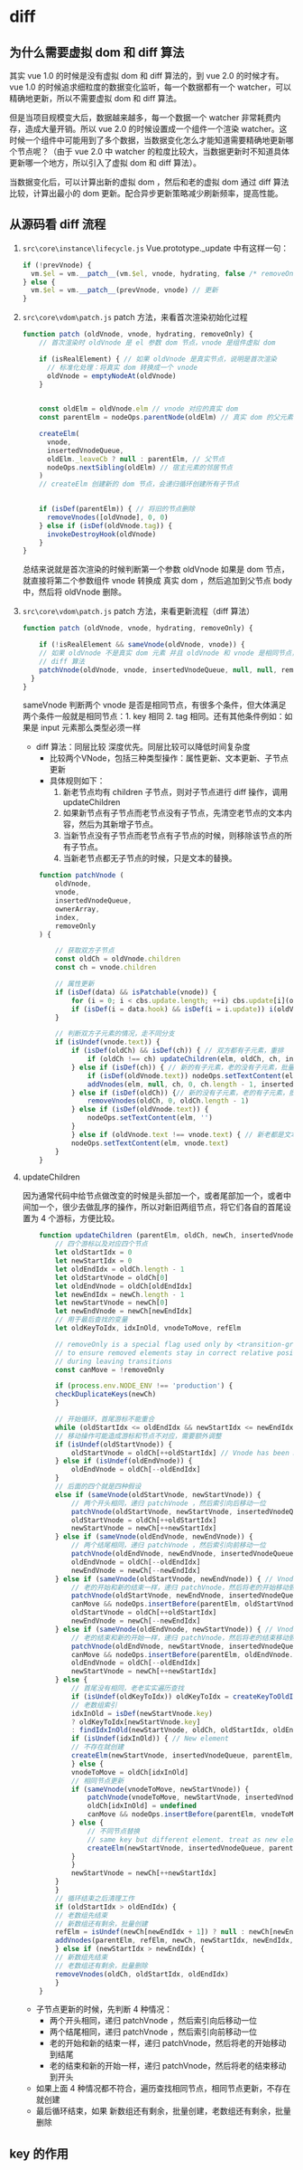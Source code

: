 # diff

## 为什么需要虚拟 dom 和 diff 算法

其实 vue 1.0 的时候是没有虚拟 dom 和 diff 算法的，到 vue 2.0 的时候才有。vue 1.0 的时候追求细粒度的数据变化监听，每一个数据都有一个 watcher，可以精确地更新，所以不需要虚拟 dom 和 diff 算法。

但是当项目规模变大后，数据越来越多，每一个数据一个 watcher 非常耗费内存，造成大量开销。所以 vue 2.0 的时候设置成一个组件一个渲染 watcher。这时候一个组件中可能用到了多个数据，当数据变化怎么才能知道需要精确地更新哪个节点呢？（由于 vue 2.0 中 watcher 的粒度比较大，当数据更新时不知道具体更新哪一个地方，所以引入了虚拟 dom 和 diff 算法）。

当数据变化后，可以计算出新的虚拟 dom ，然后和老的虚拟 dom 通过 diff 算法比较，计算出最小的 dom 更新。配合异步更新策略减少刷新频率，提高性能。

## 从源码看 diff 流程

1. `src\core\instance\lifecycle.js` Vue.prototype._update 中有这样一句：

    ```js
    if (!prevVnode) {
      vm.$el = vm.__patch__(vm.$el, vnode, hydrating, false /* removeOnly */) // 首次渲染
    } else {
      vm.$el = vm.__patch__(prevVnode, vnode) // 更新
    }
    ```

2. `src\core\vdom\patch.js` patch 方法，来看首次渲染初始化过程

    ```js
    function patch (oldVnode, vnode, hydrating, removeOnly) {
        // 首次渲染时 oldVnode 是 el 参数 dom 节点，vnode 是组件虚拟 dom

        if (isRealElement) { // 如果 oldVnode 是真实节点，说明是首次渲染
          // 标准化处理：将真实 dom 转换成一个 vnode
          oldVnode = emptyNodeAt(oldVnode)
        }

        
        const oldElm = oldVnode.elm // vnode 对应的真实 dom
        const parentElm = nodeOps.parentNode(oldElm) // 真实 dom 的父元素 初始化时就是 body 元素

        createElm(
          vnode,
          insertedVnodeQueue,
          oldElm._leaveCb ? null : parentElm, // 父节点
          nodeOps.nextSibling(oldElm) // 宿主元素的邻居节点
        )
        // createElm 创建新的 dom 节点，会递归循环创建所有子节点

        
        if (isDef(parentElm)) { // 将旧的节点删除
          removeVnodes([oldVnode], 0, 0)
        } else if (isDef(oldVnode.tag)) {
          invokeDestroyHook(oldVnode)
        }
    }
    ```

    总结来说就是首次渲染的时候判断第一个参数 oldVnode 如果是 dom 节点，就直接将第二个参数组件 vnode 转换成 真实 dom ，然后追加到父节点 body 中，然后将 oldVnode 删除。

3. `src\core\vdom\patch.js` patch 方法，来看更新流程（diff 算法）

    ```js
    function patch (oldVnode, vnode, hydrating, removeOnly) {

        if (!isRealElement && sameVnode(oldVnode, vnode)) {
        // 如果 oldVnode 不是真实 dom 元素 并且 oldVnode 和 vnode 是相同节点，执行 patchVnode
        // diff 算法
        patchVnode(oldVnode, vnode, insertedVnodeQueue, null, null, removeOnly)
      }
    }
    ```

    sameVnode 判断两个 vnode 是否是相同节点，有很多个条件，但大体满足两个条件一般就是相同节点：1. key 相同 2. tag 相同。还有其他条件例如：如果是 input 元素那么类型必须一样


    * diff 算法：同层比较 深度优先。同层比较可以降低时间复杂度
        * 比较两个VNode，包括三种类型操作：属性更新、文本更新、子节点更新
        * 具体规则如下：
            1. 新老节点均有 children 子节点，则对子节点进行 diff 操作，调用 updateChildren
            2. 如果新节点有子节点而老节点没有子节点，先清空老节点的文本内容，然后为其新增子节点。
            3. 当新节点没有子节点而老节点有子节点的时候，则移除该节点的所有子节点。
            4. 当新老节点都无子节点的时候，只是文本的替换。



    ```js
        function patchVnode (
            oldVnode,
            vnode,
            insertedVnodeQueue,
            ownerArray,
            index,
            removeOnly
        ) {

            // 获取双方子节点
            const oldCh = oldVnode.children
            const ch = vnode.children

            // 属性更新
            if (isDef(data) && isPatchable(vnode)) {
                for (i = 0; i < cbs.update.length; ++i) cbs.update[i](oldVnode, vnode)
                if (isDef(i = data.hook) && isDef(i = i.update)) i(oldVnode, vnode)
            }

            // 判断双方子元素的情况，走不同分支
            if (isUndef(vnode.text)) {
                if (isDef(oldCh) && isDef(ch)) { // 双方都有子元素，重排
                    if (oldCh !== ch) updateChildren(elm, oldCh, ch, insertedVnodeQueue, removeOnly)
                } else if (isDef(ch)) { // 新的有子元素，老的没有子元素，批量创建
                    if (isDef(oldVnode.text)) nodeOps.setTextContent(elm, '')
                    addVnodes(elm, null, ch, 0, ch.length - 1, insertedVnodeQueue)
                } else if (isDef(oldCh)) {// 新的没有子元素，老的有子元素，批量删除
                    removeVnodes(oldCh, 0, oldCh.length - 1)
                } else if (isDef(oldVnode.text)) {
                    nodeOps.setTextContent(elm, '')
                }
                } else if (oldVnode.text !== vnode.text) { // 新老都是文本，文本不一样，那么就文本更新
                nodeOps.setTextContent(elm, vnode.text)
            }
        }
    ```

4. updateChildren

    因为通常代码中给节点做改变的时候是头部加一个，或者尾部加一个，或者中间加一个，很少去做乱序的操作，所以对新旧两组节点，将它们各自的首尾设置为 4 个游标，方便比较。

    ```js
        function updateChildren (parentElm, oldCh, newCh, insertedVnodeQueue, removeOnly) {
            // 四个游标以及对应四个节点
            let oldStartIdx = 0
            let newStartIdx = 0
            let oldEndIdx = oldCh.length - 1
            let oldStartVnode = oldCh[0]
            let oldEndVnode = oldCh[oldEndIdx]
            let newEndIdx = newCh.length - 1
            let newStartVnode = newCh[0]
            let newEndVnode = newCh[newEndIdx]
            // 用于最后查找的变量
            let oldKeyToIdx, idxInOld, vnodeToMove, refElm

            // removeOnly is a special flag used only by <transition-group>
            // to ensure removed elements stay in correct relative positions
            // during leaving transitions
            const canMove = !removeOnly

            if (process.env.NODE_ENV !== 'production') {
            checkDuplicateKeys(newCh)
            }

            // 开始循环，首尾游标不能重合
            while (oldStartIdx <= oldEndIdx && newStartIdx <= newEndIdx) {
            // 移动操作可能造成游标和节点不对应，需要额外调整
            if (isUndef(oldStartVnode)) {
                oldStartVnode = oldCh[++oldStartIdx] // Vnode has been moved left
            } else if (isUndef(oldEndVnode)) {
                oldEndVnode = oldCh[--oldEndIdx]
            } 
            // 后面的四个就是四种假设
            else if (sameVnode(oldStartVnode, newStartVnode)) {
                // 两个开头相同，递归 patchVnode ，然后索引向后移动一位
                patchVnode(oldStartVnode, newStartVnode, insertedVnodeQueue, newCh, newStartIdx)
                oldStartVnode = oldCh[++oldStartIdx]
                newStartVnode = newCh[++newStartIdx]
            } else if (sameVnode(oldEndVnode, newEndVnode)) {
                // 两个结尾相同，递归 patchVnode ，然后索引向前移动一位
                patchVnode(oldEndVnode, newEndVnode, insertedVnodeQueue, newCh, newEndIdx)
                oldEndVnode = oldCh[--oldEndIdx]
                newEndVnode = newCh[--newEndIdx]
            } else if (sameVnode(oldStartVnode, newEndVnode)) { // Vnode moved right
                // 老的开始和新的结束一样，递归 patchVnode，然后将老的开始移动到结尾
                patchVnode(oldStartVnode, newEndVnode, insertedVnodeQueue, newCh, newEndIdx)
                canMove && nodeOps.insertBefore(parentElm, oldStartVnode.elm, nodeOps.nextSibling(oldEndVnode.elm))
                oldStartVnode = oldCh[++oldStartIdx]
                newEndVnode = newCh[--newEndIdx]
            } else if (sameVnode(oldEndVnode, newStartVnode)) { // Vnode moved left
                // 老的结束和新的开始一样，递归 patchVnode，然后将老的结束移动到开头
                patchVnode(oldEndVnode, newStartVnode, insertedVnodeQueue, newCh, newStartIdx)
                canMove && nodeOps.insertBefore(parentElm, oldEndVnode.elm, oldStartVnode.elm)
                oldEndVnode = oldCh[--oldEndIdx]
                newStartVnode = newCh[++newStartIdx]
            } else {
                // 首尾没有相同，老老实实遍历查找
                if (isUndef(oldKeyToIdx)) oldKeyToIdx = createKeyToOldIdx(oldCh, oldStartIdx, oldEndIdx)
                // 老数组索引
                idxInOld = isDef(newStartVnode.key)
                ? oldKeyToIdx[newStartVnode.key]
                : findIdxInOld(newStartVnode, oldCh, oldStartIdx, oldEndIdx)
                if (isUndef(idxInOld)) { // New element
                // 不存在就创建
                createElm(newStartVnode, insertedVnodeQueue, parentElm, oldStartVnode.elm, false, newCh, newStartIdx)
                } else {
                vnodeToMove = oldCh[idxInOld]
                // 相同节点更新
                if (sameVnode(vnodeToMove, newStartVnode)) {
                    patchVnode(vnodeToMove, newStartVnode, insertedVnodeQueue, newCh, newStartIdx)
                    oldCh[idxInOld] = undefined
                    canMove && nodeOps.insertBefore(parentElm, vnodeToMove.elm, oldStartVnode.elm)
                } else {
                    // 不同节点替换
                    // same key but different element. treat as new element
                    createElm(newStartVnode, insertedVnodeQueue, parentElm, oldStartVnode.elm, false, newCh, newStartIdx)
                }
                }
                newStartVnode = newCh[++newStartIdx]
            }
            }
            // 循环结束之后清理工作
            if (oldStartIdx > oldEndIdx) {
            // 老数组先结束
            // 新数组还有剩余，批量创建
            refElm = isUndef(newCh[newEndIdx + 1]) ? null : newCh[newEndIdx + 1].elm
            addVnodes(parentElm, refElm, newCh, newStartIdx, newEndIdx, insertedVnodeQueue)
            } else if (newStartIdx > newEndIdx) {
            // 新数组先结束
            // 老数组还有剩余，批量删除
            removeVnodes(oldCh, oldStartIdx, oldEndIdx)
            }
        }
    ```

    * 子节点更新的时候，先判断 4 种情况：
        * 两个开头相同，递归 patchVnode ，然后索引向后移动一位
        * 两个结尾相同，递归 patchVnode ，然后索引向前移动一位
        * 老的开始和新的结束一样，递归 patchVnode，然后将老的开始移动到结尾
        * 老的结束和新的开始一样，递归 patchVnode，然后将老的结束移动到开头
    * 如果上面 4 种情况都不符合，遍历查找相同节点，相同节点更新，不存在就创建
    * 最后循环结束，如果 新数组还有剩余，批量创建，老数组还有剩余，批量删除


## key 的作用

